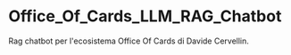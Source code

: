 # Office_Of_Cards_LLM_RAG_Chatbot
Rag chatbot per l'ecosistema Office Of Cards di Davide Cervellin.
